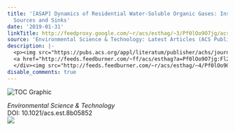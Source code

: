 ```yaml
---
title: '[ASAP] Dynamics of Residential Water-Soluble Organic Gases: Insights into
  Sources and Sinks'
date: '2019-01-31'
linkTitle: http://feedproxy.google.com/~r/acs/esthag/~3/Pf0lOo9O7jg/acs.est.8b05852
source: 'Environmental Science & Technology: Latest Articles (ACS Publications)'
description: |-
  <p><img src="https://pubs.acs.org/appl/literatum/publisher/achs/journals/content/esthag/0/esthag.ahead-of-print/acs.est.8b05852/20190131/images/medium/es-2018-05852m_0008.gif" alt="TOC Graphic"/></p><div><cite>Environmental Science & Technology</cite></div><div>DOI: 10.1021/acs.est.8b05852</div><div class="feedflare">
  <a href="http://feeds.feedburner.com/~ff/acs/esthag?a=Pf0lOo9O7jg:Fl2OgVhC7nQ:yIl2AUoC8zA"><img src="http://feeds.feedburner.com/~ff/acs/esthag?d=yIl2AUoC8zA" border="0"></img></a>
  </div><img src="http://feeds.feedburner.com/~r/acs/esthag/~4/Pf0lOo9O7jg" height="1" width="1" ...
disable_comments: true
---
```

<p><img src="https://pubs.acs.org/appl/literatum/publisher/achs/journals/content/esthag/0/esthag.ahead-of-print/acs.est.8b05852/20190131/images/medium/es-2018-05852m_0008.gif" alt="TOC Graphic"/></p><div><cite>Environmental Science & Technology</cite></div><div>DOI: 10.1021/acs.est.8b05852</div><div class="feedflare">
<a href="http://feeds.feedburner.com/~ff/acs/esthag?a=Pf0lOo9O7jg:Fl2OgVhC7nQ:yIl2AUoC8zA"><img src="http://feeds.feedburner.com/~ff/acs/esthag?d=yIl2AUoC8zA" border="0"></img></a>
</div><img src="http://feeds.feedburner.com/~r/acs/esthag/~4/Pf0lOo9O7jg" height="1" width="1" ...